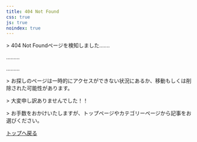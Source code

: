 ```yaml
---
title: 404 Not Found
css: true
js: true
noindex: true
---
```


<div id="console">
<p>> 404 Not Foundページを検知しました.......</p>
<p>.........</p>
<p>.........</p>
<p>> お探しのページは一時的にアクセスができない状況にあるか、移動もしくは削除された可能性があります。</p>
<p>> 大変申し訳ありませんでした！！</p>
<p>> お手数をおかけいたしますが、トップページやカテゴリーページから記事をお選びください。</p>
</div>

[トップへ戻る](/)
